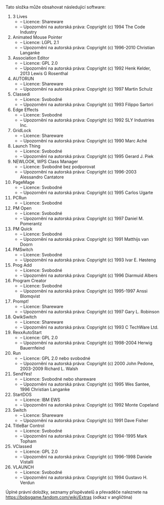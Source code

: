 ﻿Tato složka může obsahovat následující software:

1. 3 Lives
   - – Licence: Shareware
   - – Upozornění na autorská práva: Copyright (c) 1994 The Code Industry
2. Animated Mouse Pointer
   - – Licence: LGPL 2.1
   - – Upozornění na autorská práva: Copyright (c) 1996-2010 Christian Langanke
3. Association Editor
   - – Licence: GPL 2.0
   - – Upozornění na autorská práva: Copyright (c) 1992 Henk Kelder, 2013 Lewis G Rosenthal
4. AUTORUN
   - – Licence: Shareware
   - – Upozornění na autorská práva: Copyright (c) 1997 Martin Schulz
4. Classedi
   - – Licence: Svobodné
   - – Upozornění na autorská práva: Copyright (c) 1993 Filippo Sartori
5. Edge Effects
   - – Licence: Svobodné
   - – Upozornění na autorská práva: Copyright (c) 1992 SLY Industries Inc.
6. GridLock
   - – Licence: Shareware
   - – Upozornění na autorská práva: Copyright (c) 1990 Marc Aché
7. Launch Thing
   - – Licence: Svobodné
   - – Upozornění na autorská práva: Copyright (c) 1995 Gerard J. Piek
8. NEWLOOK, WPS Class Manager
   - – Licence: Svobodné bez podporovat
   - – Upozornění na autorská práva: Copyright (c) 1996-2003 Alessandro Cantatore
9. PageMage
   - – Licence: Svobodné
   - – Upozornění na autorská práva: Copyright (c) 1995 Carlos Ugarte
10. PCRun
    - – Licence: Svobodné
11. PM Open
    - – Licence: Svobodné
    - – Upozornění na autorská práva: Copyright (c) 1997 Daniel M. Pomerantz
12. PM Quick
    - – Licence: Svobodné
    - – Upozornění na autorská práva: Copyright (c) 1991 Matthijs van Doorn
13. PMSwitch
    - – Licence: Svobodné
    - – Upozornění na autorská práva: Copyright (c) 1993 Ivar E. Høsteng
14. Prog Add
    - – Licence: Svobodné
    - – Upozornění na autorská práva: Copyright (c) 1996 Diarmuid Albers
15. Program Creator
    - – Licence: Svobodné
    - – Upozornění na autorská práva: Copyright (c) 1995-1997 Anssi Blomqvist
16. Prompt!
    - – Licence: Shareware
    - – Upozornění na autorská práva: Copyright (c) 1997 Gary L. Robinson
17. QwikSwitch
    - – Licence: Shareware
    - – Upozornění na autorská práva: Copyright (c) 1993 C TechWare Ltd.
18. RexxAutoStart
    - – Licence: GPL 2.0
    - – Upozornění na autorská práva: Copyright (c) 1998-2004 Herwig Bauernfeind
19. Run
    - – Licence: GPL 2.0 nebo svobodné
    - – Upozornění na autorská práva: Copyright (c) 2000 John Pedone, 2003-2009 Richard L. Walsh
20. SendYes!
    - – Licence: Svobodné nebo shareware
    - – Upozornění na autorská práva: Copyright (c) 1995 Wes Santee, 1996 Christian Langanke
21. StartDOS
    - – Licence: IBM EWS
    - – Upozornění na autorská práva: Copyright (c) 1992 Monte Copeland
22. Switch
    - – Licence: Shareware
    - – Upozornění na autorská práva: Copyright (c) 1991 Dave Fisher
23. TitleBar Control
    - – Licence: Svobodné
    - – Upozornění na autorská práva: Copyright (c) 1994-1995 Mark Topham
24. VClassed
    - – Licence: GPL 2.0
    - – Upozornění na autorská práva: Copyright (c) 1996-1998 Daniele Vistalli
25. VLAUNCH
    - – Licence: Svobodné
    - – Upozornění na autorská práva: Copyright (c) 1994 Gustavo H. Verdun

Úplné právní doložky, seznamy přispěvatelů a převaděče naleznete na https://bobsgame.fandom.com/wiki/Extras (odkaz v angličtina)
